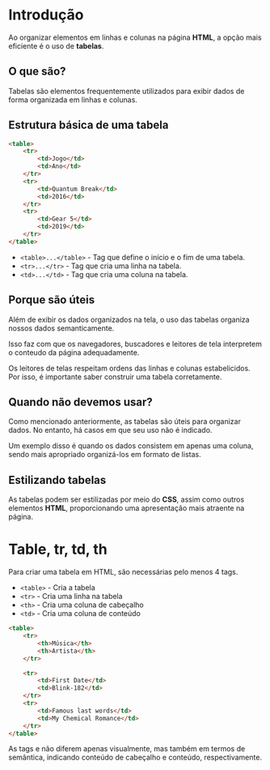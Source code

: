 # Introdução

Ao organizar elementos em linhas e colunas na página **HTML**, a opção mais 
eficiente é o uso de **tabelas**.

## O que são?

Tabelas são elementos frequentemente utilizados para exibir dados de forma 
organizada em linhas e colunas.

## Estrutura básica de uma tabela 

```html
<table>
    <tr>
        <td>Jogo</td>
        <td>Ano</td>
    </tr>
    <tr>
        <td>Quantum Break</td>
        <td>2016</td>
    </tr>
    <tr>
        <td>Gear 5</td>
        <td>2019</td>
    </tr>
</table>
```

- `<table>...</table>` - Tag que define o início e o fim de uma tabela.
- `<tr>...</tr>` - Tag que cria uma linha na tabela.
- `<td>...</td>` - Tag que cria uma coluna na tabela.

## Porque são úteis

Além de exibir os dados organizados na tela, o uso das tabelas organiza nossos
dados semanticamente.

Isso faz com que os navegadores, buscadores e leitores de tela interpretem o 
conteudo da página adequadamente.

Os leitores de telas respeitam ordens das linhas e colunas estabelicidos. Por isso, 
é importante saber construir uma tabela corretamente.

## Quando não devemos usar?

Como mencionado anteriormente, as tabelas são úteis para organizar dados. 
No entanto, há casos em que seu uso não é indicado.

Um exemplo disso é quando os dados consistem em apenas uma coluna, sendo 
mais apropriado organizá-los em formato de listas.

## Estilizando tabelas 

As tabelas podem ser estilizadas por meio do **CSS**, assim como outros 
elementos **HTML**, proporcionando uma apresentação mais atraente na página.

# Table, tr, td, th 

Para criar uma tabela em HTML, são necessárias pelo menos 4 tags.

- `<table>` - Cria a tabela 
- `<tr>` - Cria uma linha na tabela 
- `<th>` - Cria uma coluna de cabeçalho 
- `<td>` - Cria uma coluna de conteúdo

```html
<table>
    <tr>
        <th>Música</th>
        <th>Artista</th>
    </tr>

    <tr>
        <td>First Date</td>
        <td>Blink-182</td>
    </tr>
    <tr>
        <td>Famous last words</td>
        <td>My Chemical Romance</td>
    </tr>
</table>
```

As tags **<th>** e **<td>** não diferem apenas visualmente, mas também em 
termos de semântica, indicando conteúdo de cabeçalho e conteúdo, respectivamente.
